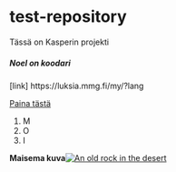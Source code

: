 # test-repository
Tässä on Kasperin projekti
<h5>Noel on koodari</h5>
[link] https://luksia.mmg.fi/my/?lang

<a href="https://www.example.com/my great page"> Paina tästä</a>

<ol>
  <li>M</li>
  <li>O</li>
  <li>I</li>
</ol>

**Maisema kuva**[![An old rock in the desert](/assets/images/shiprock.jpg "Shiprock, New Mexico by Beau Rogers")](https://www.flickr.com/photos/beaurogers/31833779864/in/photolist-Qv3rFw-34mt9F-a9Cmfy-5Ha3Zi-9msKdv-o3hgjr-hWpUte-4WMsJ1-KUQ8N-deshUb-vssBD-6CQci6-8AFCiD-zsJWT-nNfsgB-dPDwZJ-bn9JGn-5HtSXY-6CUhAL-a4UTXB-ugPum-KUPSo-fBLNm-6CUmpy-4WMsc9-8a7D3T-83KJev-6CQ2bK-nNusHJ-a78rQH-nw3NvT-7aq2qf-8wwBso-3nNceh-ugSKP-4mh4kh-bbeeqH-a7biME-q3PtTf-brFpgb-cg38zw-bXMZc-nJPELD-f58Lmo-bXMYG-bz8AAi-bxNtNT-bXMYi-bXMY6-bXMYv)
